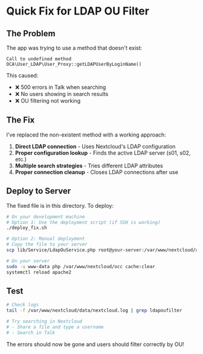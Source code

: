 # Quick Fix for LDAP OU Filter

## The Problem
The app was trying to use a method that doesn't exist:
```
Call to undefined method OCA\User_LDAP\User_Proxy::getLDAPUserByLoginName()
```

This caused:
- ❌ 500 errors in Talk when searching
- ❌ No users showing in search results
- ❌ OU filtering not working

## The Fix
I've replaced the non-existent method with a working approach:

1. **Direct LDAP connection** - Uses Nextcloud's LDAP configuration
2. **Proper configuration lookup** - Finds the active LDAP server (s01, s02, etc.)
3. **Multiple search strategies** - Tries different LDAP attributes
4. **Proper connection cleanup** - Closes LDAP connections after use

## Deploy to Server

The fixed file is in this directory. To deploy:

```bash
# On your development machine
# Option 1: Use the deployment script (if SSH is working)
./deploy_fix.sh

# Option 2: Manual deployment
# Copy the file to your server
scp lib/Service/LdapOuService.php root@your-server:/var/www/nextcloud/apps/ldapoufilter/lib/Service/

# On your server
sudo -u www-data php /var/www/nextcloud/occ cache:clear
systemctl reload apache2
```

## Test
```bash
# Check logs
tail -f /var/www/nextcloud/data/nextcloud.log | grep ldapoufilter

# Try searching in Nextcloud
# - Share a file and type a username
# - Search in Talk
```

The errors should now be gone and users should filter correctly by OU!
